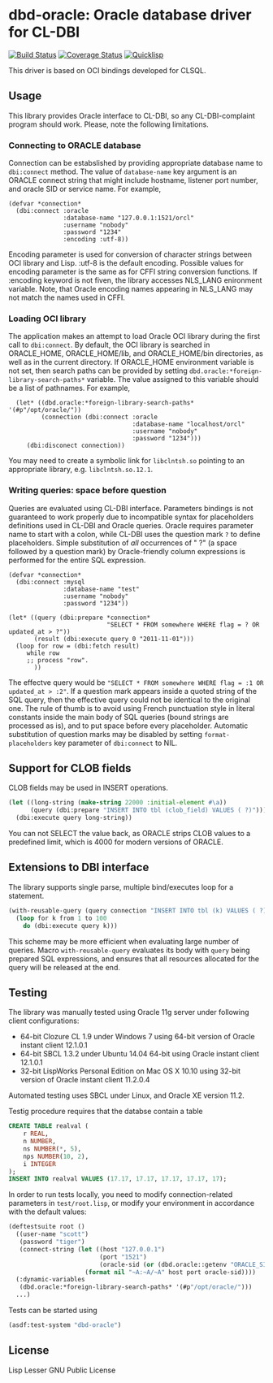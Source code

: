 # dbd-oracle: Oracle database driver for CL-DBI

[![Build Status](https://travis-ci.org/sergadin/dbd-oracle.svg?branch=master)](https://travis-ci.org/sergadin/dbd-oracle)
[![Coverage Status](https://coveralls.io/repos/github/sergadin/dbd-oracle/badge.svg?branch=master)](https://coveralls.io/github/sergadin/dbd-oracle?branch=master)
[![Quicklisp](http://quickdocs.org/badge/dbd-oracle.svg)](http://quickdocs.org/dbd-oracle/)

This driver is based on OCI bindings developed for CLSQL.

## Usage

This library provides Oracle interface to CL-DBI, so any
CL-DBI-complaint program should work. Please, note the following
limitations.

### Connecting to ORACLE database

Connection can be estabslished by providing appropriate database name
to `dbi:connect` method. The value of `database-name` key argument is an
ORACLE connect string that might include hostname, listener port
number, and oracle SID or service name. For example,

```common-lisp
(defvar *connection*
  (dbi:connect :oracle
               :database-name "127.0.0.1:1521/orcl"
               :username "nobody"
               :password "1234"
               :encoding :utf-8))
```

Encoding parameter is used for conversion of character strings between
OCI library and Lisp. :utf-8 is the default encoding. Possible values
for encoding parameter is the same as for CFFI string conversion
functions. If :encoding keyword is not fiven, the library accesses
NLS_LANG enironment variable. Note, that Oracle encoding names
appearing in NLS_LANG may not match the names used in CFFI.


### Loading OCI library

The application makes an attempt to load Oracle OCI library during the
first call to `dbi:connect`. By default, the OCI library is searched in
ORACLE_HOME, ORACLE_HOME/lib, and ORACLE_HOME/bin directories, as well
as in the current directory. If ORACLE_HOME environment variable is
not set, then search paths can be provided by setting
`dbd.oracle:*foreign-library-search-paths*` variable. The value
assigned to this variable should be a list of pathnames. For example,

```common-lisp
  (let* ((dbd.oracle:*foreign-library-search-paths* '(#p"/opt/oracle/"))
         (connection (dbi:connect :oracle
                                  :database-name "localhost/orcl"
                                  :username "nobody"
                                  :password "1234")))
     (dbi:disconect connection))
```

You may need to create a symbolic link for `libclntsh.so` pointing to
an appropriate library, e.g. `libclntsh.so.12.1`.

### Writing queries: space before question

Queries are evaluated using CL-DBI interface. Parameters bindings is
not guaranteed to work properly due to incompatible syntax for
placeholders definitions used in CL-DBI and Oracle queries. Oracle
requires parameter name to start with a colon, while CL-DBI uses the
question mark `?` to define placeholders. Simple substitution of *all*
occurrences of " ?" (a space followed by a question mark) by
Oracle-friendly column expressions is performed for the entire SQL
expression.

```common-lisp
(defvar *connection*
  (dbi:connect :mysql
               :database-name "test"
               :username "nobody"
               :password "1234"))

(let* ((query (dbi:prepare *connection*
                           "SELECT * FROM somewhere WHERE flag = ? OR updated_at > ?"))
       (result (dbi:execute query 0 "2011-11-01")))
  (loop for row = (dbi:fetch result)
     while row
     ;; process "row".
       ))
```

The effectve query would be
`"SELECT * FROM somewhere WHERE flag = :1 OR updated_at > :2"`.
If a question mark appears inside a quoted string of the SQL query,
then the effective query could not be identical to the original
one. The rule of thumb is to avoid using French punctuation style in
literal constants inside the main body of SQL queries (bound strings
are processed as is), and to put space before every placeholder. Automatic
substitution of question marks may be disabled by setting
`format-placeholders` key parameter of `dbi:connect` to NIL.

## Support for CLOB fields

CLOB fields may be used in INSERT operations.

```lisp
(let ((long-string (make-string 22000 :initial-element #\a))
      (query (dbi:prepare "INSERT INTO tbl (clob_field) VALUES ( ?)")))
  (dbi:execute query long-string))
```

You can not SELECT the value back, as ORACLE strips CLOB values to a
predefined limit, which is 4000 for modern versions of ORACLE.

## Extensions to DBI interface

The library supports single parse, multiple bind/executes loop for a statement.

```lisp
(with-reusable-query (query connection "INSERT INTO tbl (k) VALUES ( ?)")
  (loop for k from 1 to 100
    do (dbi:execute query k)))
```

This scheme may be more efficient when evaluating large number of
queries. Macro `with-reusable-query` evaluates its body with `query`
being prepared SQL expressions, and ensures that all resources
allocated for the query will be released at the end.

## Testing

The library was manually tested using Oracle 11g server under following client configurations:

* 64-bit Clozure CL 1.9 under Windows 7 using 64-bit version of Oracle instant client 12.1.0.1
* 64-bit SBCL 1.3.2 under Ubuntu 14.04 64-bit using Oracle instant client 12.1.0.1
* 32-bit LispWorks Personal Edition on Mac OS X 10.10 using 32-bit version of Oracle instant client 11.2.0.4

Automated testing uses SBCL under Linux, and Oracle XE version
11.2.

Testig procedure requires that the databse contain a table

```SQL
CREATE TABLE realval (
    r REAL,
    n NUMBER,
    ns NUMBER(*, 5),
    nps NUMBER(10, 2),
    i INTEGER
);
INSERT INTO realval VALUES (17.17, 17.17, 17.17, 17.17, 17);
```

In order to run tests locally, you need to modify connection-related
parameters in `test/root.lisp`, or modify your environment in
accordance with the default values:

```lisp
(deftestsuite root ()
  ((user-name "scott")
   (password "tiger")
   (connect-string (let ((host "127.0.0.1")
                         (port "1521")
                         (oracle-sid (or (dbd.oracle::getenv "ORACLE_SID") "orcl")))
                     (format nil "~A:~A/~A" host port oracle-sid))))
  (:dynamic-variables
   (dbd.oracle:*foreign-library-search-paths* '(#p"/opt/oracle/")))
  ...)
```

Tests can be started using
```lisp
(asdf:test-system "dbd-oracle")
```

## License

Lisp Lesser GNU Public License
